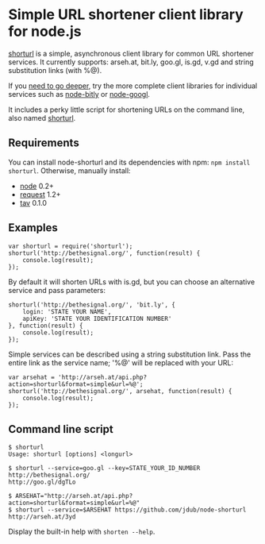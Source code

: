 Simple URL shortener client library for node.js
===============================================

[shorturl](https://github.com/jdub/node-shorturl) is a simple, asynchronous client library for common URL shortener services. It currently supports: arseh.at, bit.ly, goo.gl, is.gd, v.gd and string substitution links (with %@).

If you [need to go deeper](http://www.imdb.com/title/tt1375666/), try the more complete client libraries for individual services such as [node-bitly](https://github.com/tanepiper/node-bitly) or [node-googl](https://github.com/ukstv/node-googl).

It includes a perky little script for shortening URLs on the command line, also named [shorturl](https://github.com/jdub/node-shorturl/blob/master/shorturl).

## Requirements

You can install node-shorturl and its dependencies with npm: `npm install shorturl`. Otherwise, manually install:

- [node](http://nodejs.org/) 0.2+
- [request](https://github.com/mikeal/request) 1.2+
- [tav](https://github.com/akaspin/tav) 0.1.0

## Examples

	var shorturl = require('shorturl');
	shorturl('http://bethesignal.org/', function(result) {
		console.log(result);
	});

By default it will shorten URLs with is.gd, but you can choose an alternative service and pass parameters:

	shorturl('http://bethesignal.org/', 'bit.ly', {
		login: 'STATE YOUR NAME',
		apiKey: 'STATE YOUR IDENTIFICATION NUMBER'
	}, function(result) {
		console.log(result);
	});

Simple services can be described using a string substitution link. Pass the entire link as the service name; '%@' will be replaced with your URL:

	var arsehat = 'http://arseh.at/api.php?action=shorturl&format=simple&url=%@';
	shorturl('http://bethesignal.org/', arsehat, function(result) {
		console.log(result);
	});

## Command line script

	$ shorturl
	Usage: shorturl [options] <longurl>

	$ shorturl --service=goo.gl --key=STATE_YOUR_ID_NUMBER http://bethesignal.org/
	http://goo.gl/dgTLo

	$ ARSEHAT="http://arseh.at/api.php?action=shorturl&format=simple&url=%@"
	$ shorturl --service=$ARSEHAT https://github.com/jdub/node-shorturl
	http://arseh.at/3yd

Display the built-in help with `shorten --help`.
